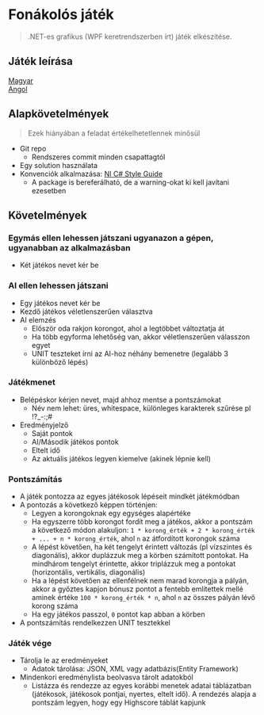 # Fonákolós játék

> .NET-es grafikus (WPF keretrendszerben írt) játék elkészítése.

## Játék leírása

[Magyar](https://hu.wikipedia.org/wiki/Fon%C3%A1kol%C3%B3s) \
[Angol](https://en.wikipedia.org/wiki/Reversi)

## Alapkövetelmények

> Ezek hiányában a feladat értékelhetetlennek minősül

- Git repo
  - Rendszeres commit minden csapattagtól
- Egy solution használata
- Konvenciók alkalmazása: [NI C# Style Guide](https://github.com/ni/csharp-styleguide)
  - A package is bereferálható, de a warning-okat ki kell javítani ezesetben

## Követelmények

### Egymás ellen lehessen játszani ugyanazon a gépen, ugyanabban az alkalmazásban

- Két játékos nevet kér be

### AI ellen lehessen játszani

- Egy játékos nevet kér be
- Kezdő játékos véletlenszerűen választva
- AI elemzés
  - Először oda rakjon korongot, ahol a legtöbbet változtatja át
  - Ha több egyforma lehetőség van, akkor véletlenszerűen válasszon egyet
  - UNIT teszteket írni az AI-hoz néhány bemenetre (legalább 3 különböző lépés)

### Játékmenet

- Belépéskor kérjen nevet, majd ahhoz mentse a pontszámokat
  - Név nem lehet: üres, whitespace, különleges karakterek szűrése pl !?_-:;#
- Eredményjelző
  - Saját pontok
  - AI/Második játékos pontok
  - Eltelt idő
  - Az aktuális játékos legyen kiemelve (akinek lépnie kell)

### Pontszámítás

- A játék pontozza az egyes játékosok lépéseit mindkét játékmódban
- A pontozás a következő képpen történjen:
  - Legyen a korongoknak egy egységes alapértéke
  - Ha egyszerre több korongot fordít meg a játékos, akkor a pontszám a következő módon alakuljon: `1 * korong_érték + 2 * korong_érték + ... + n * korong_érték`, ahol `n` az átfordított korongok száma
  - A lépést követően, ha két tengelyt érintett változás (pl vízszintes és diagonális), akkor duplázzuk meg a körben számított pontokat. Ha mindhárom tengelyt érintette, akkor triplázzuk meg a pontokat (horizontális, vertikális, diagonális)
  - Ha a lépést követően az ellenfélnek nem marad korongja a pályán, akkor a győztes kapjon bónusz pontot a fentebb említettek mellé aminek értéke `100 * korong_érték * n`, ahol `n` az összes pályán lévő korong száma
  - Ha egy játékos passzol, `0` pontot kap abban a körben
- A pontszámítás rendelkezzen UNIT tesztekkel

### Játék vége

- Tárolja le az eredményeket
  - Adatok tárolása: JSON, XML vagy adatbázis(Entity Framework)
- Mindenkori eredménylista beolvasva tárolt adatokból
  - Listázza és rendezze az egyes korábbi menetek adatai táblázatban (játékosok, játékosok pontjai, nyertes, eltelt idő). A rendezés alapja a pontszám legyen, hogy egy Highscore táblát kapjunk
